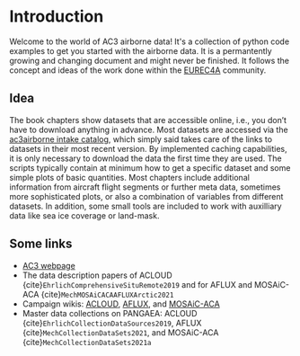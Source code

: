 # Introduction
Welcome to the world of AC3 airborne data! It's a collection of python code examples to get you started with the airborne data. It is a permantently growing and changing document and might never be finished. It follows the concept and ideas of the work done within the [EUREC4A](https://howto.eurec4a.eu/intro.html) community.

## Idea
The book chapters show datasets that are accessible online, i.e., you don’t have to download anything in advance. Most datasets are accessed via the [ac3airborne intake catalog](https://github.com/igmk/ac3airborne-intake), which simply said takes care of the links to datasets in their most recent version. By implemented caching capabilities, it is only necessary to download the data the first time they are used. The scripts typically contain at minimum how to get a specific dataset and some simple plots of basic quantities. Most chapters include additional information from aircraft flight segments or further meta data, sometimes more sophisticated plots, or also a combination of variables from different datasets. In addition, some small tools are included to work with auxilliary data like sea ice coverage or land-mask. 

## Some links
* [AC3 webpage](http://www.ac3-tr.de/)
* The data description papers of ACLOUD {cite}`EhrlichComprehensiveSituRemote2019` and for AFLUX and MOSAiC-ACA {cite}`MechMOSAiCACAAFLUXArctic2021`
* Campaign wikis: [ACLOUD](https://home.uni-leipzig.de/~ehrlich/ACLOUD_wiki_doku/doku.php), [AFLUX](https://home.uni-leipzig.de/~ehrlich/AFLUX_wiki_doku/doku.php?id=start), and [MOSAiC-ACA](https://home.uni-leipzig.de/~ehrlich/MOSAiC_ACA_wiki_doku/doku.php?id=start)
* Master data collections on PANGAEA: ACLOUD {cite}`EhrlichCollectionDataSources2019`, AFLUX {cite}`MechCollectionDataSets2021`, and MOSAiC-ACA {cite}`MechCollectionDataSets2021a`